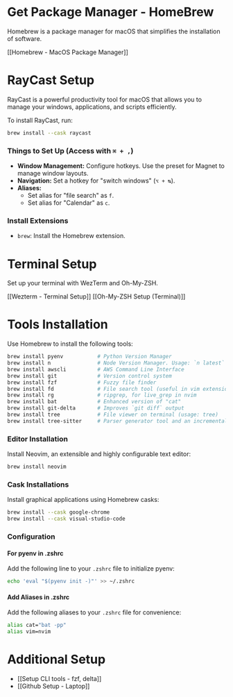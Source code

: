 # Get Package Manager - HomeBrew

Homebrew is a package manager for macOS that simplifies the installation of software.

[[Homebrew - MacOS Package Manager]]

# RayCast Setup

RayCast is a powerful productivity tool for macOS that allows you to manage your windows, applications, and scripts efficiently.

To install RayCast, run:

```zsh
brew install --cask raycast
```

### Things to Set Up (Access with `⌘ + ,`)
- **Window Management:** Configure hotkeys. Use the preset for Magnet to manage window layouts.
- **Navigation:** Set a hotkey for "switch windows" (`⌥ + ↹`).
- **Aliases:**
  - Set alias for "file search" as `f`.
  - Set alias for "Calendar" as `c`.

### Install Extensions
- `brew`: Install the Homebrew extension.

# Terminal Setup

Set up your terminal with WezTerm and Oh-My-ZSH.

[[Wezterm - Terminal Setup]]
[[Oh-My-ZSH Setup (Terminal)]]

# Tools Installation

Use Homebrew to install the following tools:

```zsh
brew install pyenv           # Python Version Manager
brew install n               # Node Version Manager. Usage: `n latest` to install the latest stable version.
brew install awscli          # AWS Command Line Interface
brew install git             # Version control system
brew install fzf             # Fuzzy file finder
brew install fd              # File search tool (useful in vim extensions)
brew install rg              # ripgrep, for live_grep in nvim
brew install bat             # Enhanced version of "cat"
brew install git-delta       # Improves `git diff` output
brew install tree            # File viewer on terminal (usage: tree)
brew install tree-sitter     # Parser generator tool and an incremental parsing library
```

### Editor Installation

Install Neovim, an extensible and highly configurable text editor:

```zsh
brew install neovim
```

### Cask Installations

Install graphical applications using Homebrew casks:

```zsh
brew install --cask google-chrome
brew install --cask visual-studio-code
```

### Configuration

#### For pyenv in .zshrc

Add the following line to your `.zshrc` file to initialize pyenv:

```zsh
echo 'eval "$(pyenv init -)"' >> ~/.zshrc
```

#### Add Aliases in .zshrc

Add the following aliases to your `.zshrc` file for convenience:

```zsh
alias cat="bat -pp"
alias vim=nvim
```

# Additional Setup

- [[Setup CLI tools - fzf, delta]]
- [[Github Setup - Laptop]]